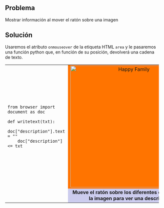 Problema
--------

Mostrar información al mover el ratón sobre una imagen


Solución
--------

Usaremos el atributo `onmouseover` de la etiqueta HTML `area` y le pasaremos una función python que, en función de su posición, devolverá una cadena de texto.

<table width="100%">
<tr>
<td style="width:40%;padding-right:10px;">

    from browser import document as doc
    
    def writetext(txt):
        doc["description"].text = ""
        doc["description"] <= txt

</td>
<td style="background-color:#FF7400;text-align:center;">
<img src="../images/imagemap_example.png" width ="400" height ="400" alt="Happy Family" usemap="#familymap" />

<map name="familymap">
<area shape="rect" coords="0,0,160,95" onmouseover="writetext('Avión volando a wonderland en un soleado día')" />
<area shape="rect" coords="180,0,400,165" onmouseover="writetext('El sol y los planetas gigantes gaseosos como Jupiter son, a distancia, los mayores objetos de nuestro sistema solar.')" />
<area shape="rect" coords="0,120,180,400" onmouseover="writetext('Este soy yo o eres tú.')" />
<area shape="rect" coords="175,235,270,400" onmouseover="writetext('Daniel el travieso!!!!!!!!')" />
</map>
</td>
</tr>

<tr>
<td></td>
<td style="background-color:#ccccee;text-align:center;">
<div id="description"><blink><b>Mueve el ratón sobre los diferentes elementos de la imagen para ver una descripción.</b></blink></div>
</td>
</tr>
</table>

<script type="text/python3">
from browser import document as doc
from browser import window
def writetext(txt):
    doc["description"].text = ""
    doc["description"] <= txt
window.writetext = writetext
</script>
